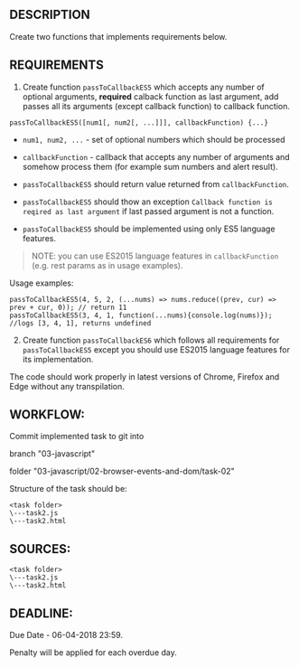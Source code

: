 ## DESCRIPTION

Create two functions that implements requirements below.

## REQUIREMENTS

1) Create function `passToCallbackES5` which accepts any number of optional arguments, **required** calback function as last argument, add passes all its arguments (except callback function) to callback function.

`passToCallbackES5([num1[, num2[, ...]]], callbackFunction) {...}`
* `num1, num2, ...` - set of optional numbers which should be processed
* `callbackFunction` - callback that accepts any number of arguments and somehow process them (for example sum numbers and alert result).

* `passToCallbackES5` should return value returned from `callbackFunction`.
* `passToCallbackES5` should thow an exception `Callback function is reqired as last argument` if last passed argument is not a function.
* `passToCallbackES5` should be implemented using only ES5 language features.

> NOTE: you can use ES2015 language features in `callbackFunction` (e.g. rest params as in usage examples).

Usage examples:
```
passToCallbackES5(4, 5, 2, (...nums) => nums.reduce((prev, cur) => prev + cur, 0)); // return 11
passToCallbackES5(3, 4, 1, function(...nums){console.log(nums)}); //logs [3, 4, 1], returns undefined
```

2. Create function `passToCallbackES6` which follows all requirements for `passToCallbackES5` except you should use ES2015 language features for its implementation.

The code should work properly in latest versions of Chrome, Firefox and Edge without any transpilation.

## WORKFLOW:

Commit implemented task to git into

branch "03-javascript"

folder "03-javascript/02-browser-events-and-dom/task-02"


Structure of the task should be:
```
<task folder>
\---task2.js
\---task2.html
```

## SOURCES:

```
<task folder>
\---task2.js
\---task2.html
```

## DEADLINE:

Due Date - 06-04-2018 23:59.

Penalty will be applied for each overdue day.
